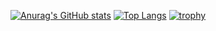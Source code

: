 [![Anurag's GitHub stats](https://github-readme-stats.vercel.app/apixingranya=anuraghazra)](https://github.com/anuraghazra/github-readme-stats)
[![Top Langs](https://github-readme-stats.vercel.app/api/top-langs/xingranya=anuraghazra)](https://github.com/anuraghazra/github-readme-stats)
[![trophy](https://github-profile-trophy.vercel.app/xingranya=ryo-ma)](https://github.com/ryo-ma/github-profile-trophy)

